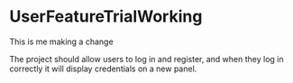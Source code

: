 # UserFeatureTrialWorking
This is me making a change

The project should allow users to log in and register, and when they log in correctly it will display credentials on a new panel.

